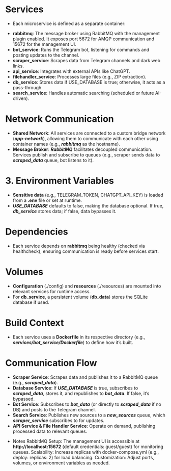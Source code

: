 # Services
- Each microservice is defined as a separate container:
+ **rabbitmq**: The message broker using RabbitMQ with the management plugin enabled. It exposes port 5672 for AMQP communication and 15672 for the management UI.
+ **bot_service**: Runs the Telegram bot, listening for commands and posting updates to the channel.
+ **scraper_service**: Scrapes data from Telegram channels and dark web links.
+ **api_service**: Integrates with external APIs like ChatGPT.
+ **filehandler_service**: Processes large files (e.g., ZIP extraction).
+ **db_service**: Stores data if USE_DATABASE is true; otherwise, it acts as a pass-through.
+ **search_service**: Handles automatic searching (scheduled or future AI-driven).

# Network Communication
- **Shared Network**: All services are connected to a custom bridge network (***app-network***), allowing them to communicate with each other using container names (e.g., ***rabbitmq*** as the hostname).
- **Message Broker**: ***RabbitMQ*** facilitates decoupled communication. Services publish and subscribe to queues (e.g., scraper sends data to ***scraped_data*** queue, bot listens to it).

# 3. Environment Variables
- **Sensitive data** (e.g., TELEGRAM_TOKEN, CHATGPT_API_KEY) is loaded from a **.env** file or set at runtime.
- ***USE_DATABASE*** defaults to false, making the database optional. If true, ***db_service*** stores data; if false, data bypasses it.

# Dependencies
- Each service depends on **rabbitmq** being healthy (checked via healthcheck), ensuring communication is ready before services start.

# Volumes
- **Configuration** (./config) and **resources** (./resources) are mounted into relevant services for runtime access.
- For **db_service**, a persistent volume (**db_data**) stores the SQLite database if used.

# Build Context
- Each service uses a **Dockerfile** in its respective directory (e.g., ***services/bot_service/Dockerfile***) to define how it’s built.

# Communication Flow
- **Scraper Service**: Scrapes data and publishes it to a RabbitMQ queue (e.g., ***scraped_data***).
- **Database Service**: If ***USE_DATABASE*** is true, subscribes to ***scraped_data***, stores it, and republishes to ***bot_data***. If false, it’s bypassed.
- **Bot Service**: Subscribes to ***bot_data*** (or directly to ***scraped_data*** if no DB) and posts to the Telegram channel.
- **Search Service**: Publishes new sources to a ***new_sources*** queue, which ***scraper_service*** subscribes to for updates.
- **API Service & File Handler Service**: Operate on demand, publishing processed data to relevant queues.

* Notes
RabbitMQ Setup: The management UI is accessible at **http://localhost:15672** (default credentials: guest/guest) for monitoring queues.
Scalability: Increase replicas with docker-compose.yml (e.g., deploy: replicas: 2) for load balancing.
Customization: Adjust ports, volumes, or environment variables as needed.